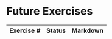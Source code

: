 # Future Exercises

| **Exercise #** | **Status** | **Markdown** |
|:------------|:-----------|:-----------------|
